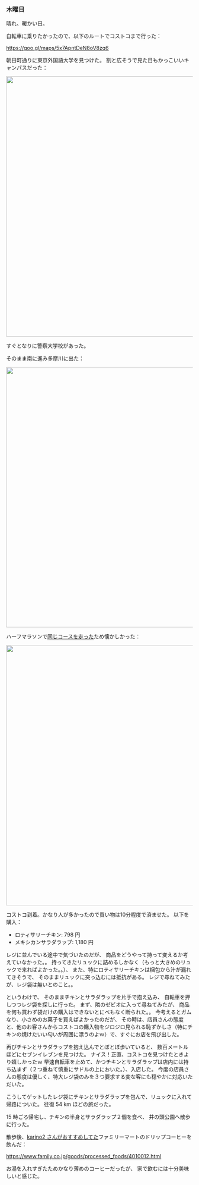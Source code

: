 ### 木曜日

晴れ、暖かい日。

自転車に乗りたかったので、以下のルートでコストコまで行った：

https://goo.gl/maps/5x7ApntDeN8oV8zq6

朝日町通りに東京外国語大学を見つけた。
割と広そうで見た目もかっこいいキャンパスだった：

<img src="https://i.imgur.com/EUWC1Q0.jpg" width="700">

すぐとなりに警察大学校があった。

そのまま南に進み多摩川に出た：

<img src="https://i.imgur.com/MrSSbhk.jpg" width="700">

ハーフマラソンで[同じコースを走った](https://github.com/toasa/diary/blob/main/2022/12/04.md#%E6%97%A5%E6%9B%9C%E6%97%A5)ため懐かしかった：

<img src="https://i.imgur.com/49QnCcY.jpg" width="700">

コストコ到着。かなり人が多かったので買い物は10分程度で済ませた。
以下を購入：

- ロティサリーチキン: 798 円
- メキシカンサラダラップ: 1,180 円

レジに並んでいる途中で気づいたのだが、
商品をどうやって持って変えるか考えていなかった。。
持ってきたリュックに詰めるしかなく（もっと大きめのリュックで来ればよかった。。）、
また、特にロティサリーチキンは梱包から汁が漏れてきそうで、
そのままリュックに突っ込むには抵抗がある。
レジで尋ねてみたが、レジ袋は無いとのこと。。

というわけで、
そのままチキンとサラダラップを片手で抱え込み、
自転車を押しつつレジ袋を探しに行った。
まず、隣のゼビオに入って尋ねてみたが、
商品を何も買わず袋だけの購入はできないとにべもなく断られた。。
今考えるとガムなり、小さめのお菓子を買えばよかったのだが、
その時は、店員さんの態度と、他のお客さんからコストコの購入物をジロジロ見られる恥ずかしさ（特にチキンの焼けたいい匂いが周囲に漂うのよｗ）で、すぐにお店を飛び出した。

再びチキンとサラダラップを抱え込んでとぼとぼ歩いていると、
数百メートルほどにセブンイレブンを見つけた。
ナイス！正直、コストコを見つけたときより嬉しかったｗ
早速自転車を止めて、かつチキンとサラダラップは店内には持ち込まず（２つ重ねて慎重にサドルの上においた。）、入店した。
今度の店員さんの態度は優しく、特大レジ袋のみを３つ要求する変な客にも穏やかに対応いただいた。

こうしてゲットしたレジ袋にチキンとサラダラップを包んで、リュックに入れて帰路についた。
往復 54 km ほどの旅だった。

15 時ごろ帰宅し、チキンの半身とサラダラップ２個を食べ、
井の頭公園へ散歩に行った。

散歩後、[karino2 さんがおすすめしてた](https://karino2.github.io/2023/02/18/drip_bag_coffe.html)ファミリーマートのドリップコーヒーを飲んだ：

https://www.family.co.jp/goods/processed_foods/4010012.html

お湯を入れすぎたためかなり薄めのコーヒーだったが、
家で飲むには十分美味しいと感じた。
